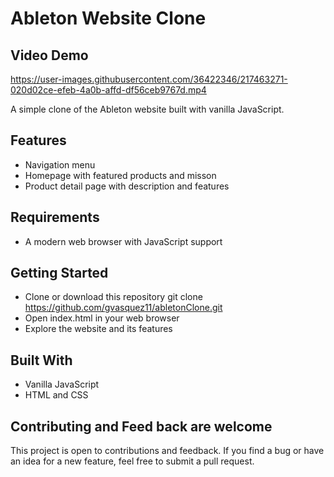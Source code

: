 # Ableton Website Clone

## Video Demo

https://user-images.githubusercontent.com/36422346/217463271-020d02ce-efeb-4a0b-affd-df56ceb9767d.mp4

A simple clone of the Ableton website built with vanilla JavaScript.

## Features

- Navigation menu
- Homepage with featured products and misson
- Product detail page with description and features

## Requirements

- A modern web browser with JavaScript support

## Getting Started

- Clone or download this repository
  git clone https://github.com/gvasquez11/abletonClone.git
- Open index.html in your web browser
- Explore the website and its features

## Built With

- Vanilla JavaScript
- HTML and CSS

## Contributing and Feed back are welcome

This project is open to contributions and feedback. If you find a bug or have an idea for a new feature, feel free to submit a pull request.
